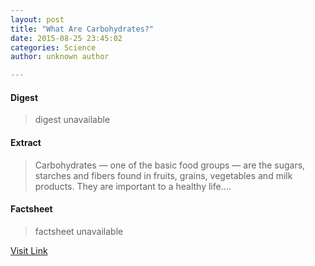 ```yaml
---
layout: post
title: "What Are Carbohydrates?"
date: 2015-08-25 23:45:02
categories: Science
author: unknown author

---
```



#### Digest
>digest unavailable

#### Extract
>Carbohydrates — one of the basic food groups — are the sugars, starches and fibers found in fruits, grains, vegetables and milk products. They are important to a healthy life....

#### Factsheet
>factsheet unavailable

[Visit Link](http://www.livescience.com/51976-carbohydrates.html)



